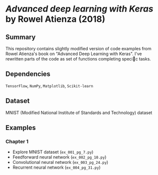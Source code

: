 # _Advanced deep learning with Keras_ by Rowel Atienza (2018)

## Summary

This repository contains slightly modified version of code examples from Rowel Atienza's book on "Advanced Deep Learning with Keras". I've rewritten parts of the code as set of functions completing specic tasks.

## Dependencies

`TensorFlow`, `NumPy`, `Matplotlib`, `Scikit-learn`

## Dataset

MNIST (Modified National Institute of Standards and Technology) dataset

## Examples

### Chapter 1

- Explore MNIST dataset (`ex_001_pg_7.py`)
- Feedforward neural network (`ex_002_pg_10.py`)
- Convolutional neural network (`ex_003_pg_24.py`)
- Recurrent neural network (`ex_004_pg_31.py`)
